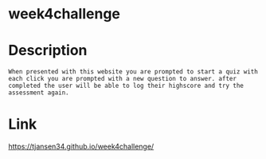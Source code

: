 # week4challenge

# Description
    When presented with this website you are prompted to start a quiz with each click you are prompted with a new question to answer. after completed the user will be able to log their highscore and try the assessment again.

# Link
 https://tjansen34.github.io/week4challenge/ 